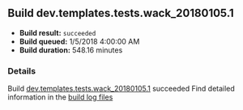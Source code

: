 ## Build dev.templates.tests.wack_20180105.1
- **Build result:** `succeeded`
- **Build queued:** 1/5/2018 4:00:00 AM
- **Build duration:** 548.16 minutes
### Details
Build [dev.templates.tests.wack_20180105.1](https://winappstudio.visualstudio.com/web/build.aspx?pcguid=a4ef43be-68ce-4195-a619-079b4d9834c2&builduri=vstfs%3a%2f%2f%2fBuild%2fBuild%2f24600) succeeded
Find detailed information in the [build log files](https://uwpctdiags.blob.core.windows.net/buildlogs/dev.templates.tests.wack_20180105.1_logs.zip)
